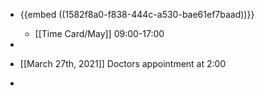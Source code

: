 - {{embed  ((1582f8a0-f838-444c-a530-bae61ef7baad))}}
	 - [[Time Card/May]]
09:00-17:00

- 

- [[March 27th, 2021]]
Doctors appointment at 2:00

- 
